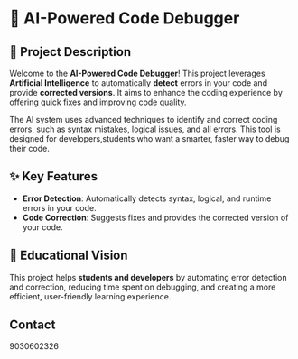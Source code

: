 # 🎯 AI-Powered Code Debugger

## 🚀 Project Description
Welcome to the **AI-Powered Code Debugger**! This project leverages **Artificial Intelligence** to automatically **detect** errors in your code and provide **corrected versions**. It aims to enhance the coding experience by offering quick fixes and improving code quality.

The AI system uses advanced techniques to identify and correct coding errors, such as syntax mistakes, logical issues, and all errors. This tool is designed for developers,students who want a smarter, faster way to debug their code.


## ✨ Key Features
- **Error Detection**: Automatically detects syntax, logical, and runtime errors in your code.
- **Code Correction**: Suggests fixes and provides the corrected version of your code.
  

## 🌱 Educational Vision
This project helps **students and developers** by automating error detection and correction, reducing time spent on debugging, and creating a more efficient, user-friendly learning experience.

## Contact
9030602326
